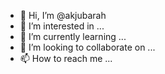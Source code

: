 - 👋 Hi, I’m @akjubarah
- 👀 I’m interested in ...
- 🌱 I’m currently learning ...
- 💞️ I’m looking to collaborate on ...
- 📫 How to reach me ...

<!---
akjubarah/akjubarah is a ✨ special ✨ repository because its `README.md` (this file) appears on your GitHub profile.
You can click the Preview link to take a look at your changes.
--->

